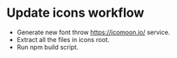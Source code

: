 # Update icons workflow

- Generate new font throw https://icomoon.io/ service.
- Extract all the files in icons root.
- Run npm build script.
